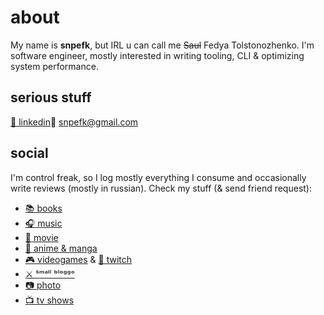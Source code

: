 # about
My name is **snpefk**, but IRL u can call me ~~Saul~~ Fedya Tolstonozhenko. 
I'm software engineer, mostly interested in writing tooling, CLI & optimizing system performance.  

## serious stuff
[📌 linkedin](https://www.linkedin.com/in/snpefk/)📌 [snpefk@gmail.com](mailto:snpefk@gmail.com)

## social
I'm control freak, so I log mostly everything I consume and occasionally write reviews (mostly in russian). Check my stuff (& send friend request):  

- [📚 books](https://www.goodreads.com/snpefk)
- [🎧 music](https://www.last.fm/user/Sk8tter)
- [🎥 movie](https://letterboxd.com/snpefk)
- [🔰 anime & manga](https://anilist.co/user/snpefk/)
- [🎮 videogames](https://glitchwave.com/user/snpefk/) & [🤡 twitch](https://www.twitch.tv/snpefk)
- [⚔️ ˢᵐᵃˡˡ ᵇˡᵒᵍᵍᵒ](https://twitter.com/snpefk)
- [📷 photo](https://instagram.com/snpefk)
- [📺 tv shows](https://trakt.tv/users/snpefk)